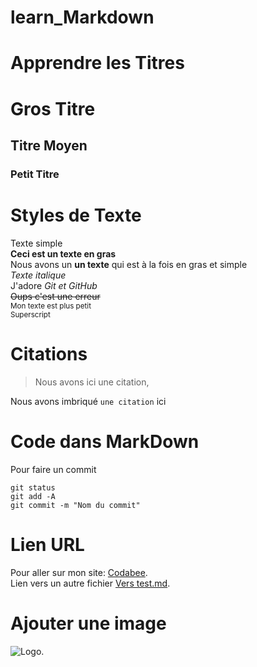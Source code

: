 # learn_Markdown

# Apprendre les Titres
# Gros Titre
## Titre Moyen
### Petit Titre

# Styles de Texte
Texte simple  
**Ceci est un texte en gras**  
Nous avons un __un texte__ qui est à la fois en gras et simple  
*Texte italique*  
J'adore *Git et GitHub*  
~~Oups c'est une erreur~~  
<sub>Mon texte est plus petit</sub>  
<sup>Superscript</sup>  
  
# Citations
> Nous avons ici une citation,  
  
Nous avons imbriqué `une citation` ici
  
# Code dans MarkDown  

Pour faire un commit  

```
git status  
git add -A  
git commit -m "Nom du commit"  
```

# Lien URL  

Pour aller sur mon site: [Codabee](https://www.codabee.com).  
Lien vers un autre fichier [Vers test.md](test.md).  

# Ajouter une image  

![Logo](https://codabee.com/wp-content/uploads/2022/04/logo_white.png).  

